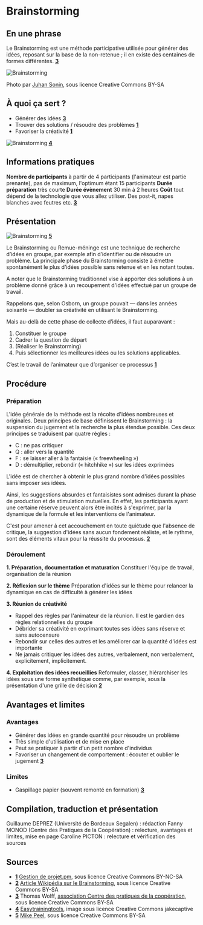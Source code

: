 # Brainstorming

## En une phrase  

Le Brainstorming est une méthode participative utilisée pour générer des idées, reposant sur la base de la non-retenue ; il en existe des centaines de formes différentes. **[3](#note)**

![Brainstorming](http://farm3.staticflickr.com/2599/3925133885_e46d1b2a50_z.jpg)

Photo par [Juhan Sonin](https://www.flickr.com/photos/juhansonin/3925133885), sous licence Creative Commons BY-SA

## À quoi ça sert ?

* Générer des idées **[3](#note)**
* Trouver des solutions / résoudre des problèmes **[1](#note)**
* Favoriser la créativité **[1](#note)**

![Brainstorming](http://www.easytrainingtools.com/blog/wp-content/uploads/2009/12/49915119_47670f570e_b1-300x225.jpg) **[4](#note)**

## Informations pratiques
**Nombre de participants**  à partir de 4 participants (l'animateur est partie prenante), pas de maximum, l'optimum étant 15 participants
**Durée préparation** très courte
**Durée évènement** 30 min à 2 heures 
**Coût** tout dépend de la technologie que vous allez utiliser. Des post-it, napes blanches avec feutres etc. **[3](#note)**

## Présentation 

![Brainstorming](http://upload.wikimedia.org/wikipedia/commons/thumb/1/12/GLAMcamp_Amsterdam_-_upload_tool_brainstorming.jpg/400px-GLAMcamp_Amsterdam_-_upload_tool_brainstorming.jpg) **[5](#note)**

Le Brainstorming ou Remue-méninge est une technique de recherche d’idées en groupe, par exemple afin d’identifier ou de résoudre un problème. La principale phase du Brainstorming consiste à émettre spontanément le plus d’idées possible sans retenue et en les notant toutes. 

A noter que le Brainstorming traditionnel vise à apporter des solutions à un problème donné grâce à un recoupement d'idées effectué par un groupe de travail.

Rappelons que, selon Osborn, un groupe pouvait — dans les années soixante — doubler sa créativité en utilisant le Brainstorming. 

Mais au-delà de cette phase de collecte d’idées, il faut auparavant :
1. Constituer le groupe
2. Cadrer la question de départ
3. (Réaliser le Brainstorming)
4. Puis sélectionner les meilleures idées ou les solutions applicables.

C’est le travail de l’animateur que d’organiser ce processus **[1](#note)**

## Procédure 

### Préparation
L'idée générale de la méthode est la récolte d'idées nombreuses et originales.
Deux principes de base définissent le Brainstorming : la suspension du jugement et la recherche la plus étendue possible.
Ces deux principes se traduisent par quatre règles :
* C : ne pas critiquer
* Q : aller vers la quantité
* F :  se laisser aller à la fantaisie (« freewheeling »)
* D : démultiplier, rebondir (« hitchhike ») sur les idées exprimées

L'idée est de chercher à obtenir le plus grand nombre d'idées possibles sans imposer ses idées.

Ainsi, les suggestions absurdes et fantaisistes sont admises durant la phase de production et de stimulation mutuelles. En effet, les participants ayant une certaine réserve peuvent alors être incités à s'exprimer, par la dynamique de la formule et les interventions de l'animateur.

C'est pour amener à cet accouchement en toute quiétude que l'absence de critique, la suggestion d'idées sans aucun fondement réaliste, et le rythme, sont des éléments vitaux pour la réussite du processus. **[2](#note)**

### Déroulement
**1. Préparation, documentation et maturation**
Constituer l'équipe de travail, organisation de la réunion

**2. Réflexion sur le thème**
Préparation d'idées sur le thème pour relancer la dynamique en cas de difficulté à générer les idées

**3. Réunion de créativité**
* Rappel des règles par l'animateur de la réunion. Il est le gardien des règles relationnelles du groupe
* Débrider sa créativité en exprimant toutes ses idées sans réserve et sans autocensure
* Rebondir sur celles des autres et les améliorer car la quantité d'idées est importante
* Ne jamais critiquer les idées des autres, verbalement, non verbalement, explicitement, implicitement.

**4. Exploitation des idées recueillies**
Reformuler, classer, hiérarchiser les idées sous une forme synthétique comme, par exemple, sous la présentation d'une grille de décision **[2](#note)**

## Avantages et limites 

### Avantages 
* Générer des idées en grande quantité pour résoudre un problème
* Très simple d'utilisation et de mise en place
* Peut se pratiquer à partir d'un petit nombre d'individus
* Favoriser un changement de comportement : écouter et oublier le jugement **[3](#note)**

### Limites 
* Gaspillage papier (souvent remonté en formation) **[3](#note)** 

## Compilation, traduction et présentation

Guillaume DEPREZ (Université de Bordeaux Segalen) : rédaction
Fanny MONOD (Centre des Pratiques de la Coopération) : relecture, avantages et limites, mise en page
Caroline PICTON : relecture et vérification des sources

## Sources

<a id="note">

* **[1](#note)** [Gestion de projet.pm](http://gestiondeprojet.pm/animer-un-brainstorming/), sous licence Creative Commons BY-NC-SA
* **[2](#note)** [Article Wikipédia sur le Brainstorming](http://fr.wikipedia.org/wiki/Brainstorming), sous licence Creative Commons BY-SA
*  **[3](#note)** Thomas Wolff, [association Centre des pratiques de la coopération](http://cpcoop.fr), sous licence Creative Commons BY-SA
* **[4](#note)** [Easytrainingtools](http://www.easytrainingtools.com/blog/2009/12/16/how-to-evaluate-brainstorming-ideas/), image sous licence Creative Commons jakecaptive
* **[5](#note)** [Mike Peel](http://commons.wikimedia.org/wiki/File:GLAMcamp_Amsterdam_-_upload_tool_brainstorming.jpg), sous licence Creative Commons BY-SA

